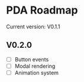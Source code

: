 # PDA Roadmap

Current version: V0.1.1

## V0.2.0

- [ ] Button events
- [ ] Modal rendering
- [ ] Animation system